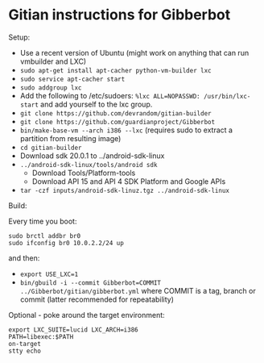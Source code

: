 Gitian instructions for Gibberbot
=================================

Setup:

* Use a recent version of Ubuntu (might work on anything that can run vmbuilder and LXC)
* `sudo apt-get install apt-cacher python-vm-builder lxc`
* `sudo service apt-cacher start`
* `sudo addgroup lxc`
* Add the following to /etc/sudoers:
  `%lxc ALL=NOPASSWD: /usr/bin/lxc-start`
  and add yourself to the lxc group.
* `git clone https://github.com/devrandom/gitian-builder`
* `git clone https://github.com/guardianproject/Gibberbot`
* `bin/make-base-vm --arch i386 --lxc`
  (requires sudo to extract a partition from resulting image)
* `cd gitian-builder`
* Download sdk 20.0.1 to ../android-sdk-linux
* `../android-sdk-linux/tools/android sdk`
    * Download Tools/Platform-tools
    * Download API 15 and API 4 SDK Platform and Google APIs
* `tar -czf inputs/android-sdk-linuz.tgz ../android-sdk-linux`

Build:

Every time you boot:

    sudo brctl addbr br0
    sudo ifconfig br0 10.0.2.2/24 up

and then:

* `export USE_LXC=1`
* `bin/gbuild -i --commit Gibberbot=COMMIT ../Gibberbot/gitian/gibberbot.yml`
  where COMMIT is a tag, branch or commit (latter recommended for repeatability)

Optional - poke around the target environment:

    export LXC_SUITE=lucid LXC_ARCH=i386
    PATH=libexec:$PATH
    on-target
    stty echo

